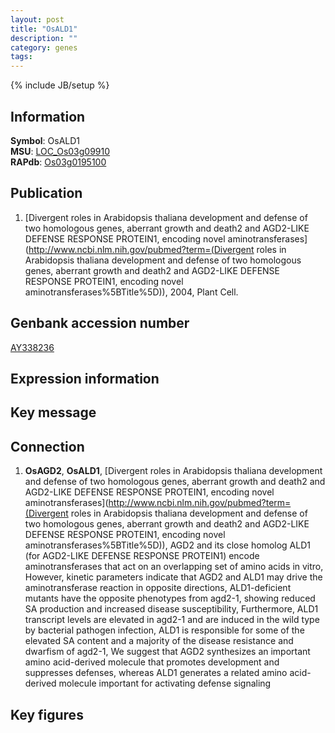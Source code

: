 ```yaml
---
layout: post
title: "OsALD1"
description: ""
category: genes
tags: 
---
```

{% include JB/setup %}

## Information
__Symbol__: OsALD1  
__MSU__: [LOC_Os03g09910](http://rice.plantbiology.msu.edu/cgi-bin/ORF_infopage.cgi?orf=LOC_Os03g09910)  
__RAPdb__: [Os03g0195100](http://rapdb.dna.affrc.go.jp/viewer/gbrowse_details/irgsp1?name=Os03g0195100)  

## Publication
1. [Divergent roles in Arabidopsis thaliana development and defense of two homologous genes, aberrant growth and death2 and AGD2-LIKE DEFENSE RESPONSE PROTEIN1, encoding novel aminotransferases](http://www.ncbi.nlm.nih.gov/pubmed?term=(Divergent roles in Arabidopsis thaliana development and defense of two homologous genes, aberrant growth and death2 and AGD2-LIKE DEFENSE RESPONSE PROTEIN1, encoding novel aminotransferases%5BTitle%5D)), 2004, Plant Cell.

## Genbank accession number
[AY338236](http://www.ncbi.nlm.nih.gov/nuccore/AY338236)

## Expression information

## Key message

## Connection
1. __OsAGD2__, __OsALD1__, [Divergent roles in Arabidopsis thaliana development and defense of two homologous genes, aberrant growth and death2 and AGD2-LIKE DEFENSE RESPONSE PROTEIN1, encoding novel aminotransferases](http://www.ncbi.nlm.nih.gov/pubmed?term=(Divergent roles in Arabidopsis thaliana development and defense of two homologous genes, aberrant growth and death2 and AGD2-LIKE DEFENSE RESPONSE PROTEIN1, encoding novel aminotransferases%5BTitle%5D)),  AGD2 and its close homolog ALD1 (for AGD2-LIKE DEFENSE RESPONSE PROTEIN1) encode aminotransferases that act on an overlapping set of amino acids in vitro, However, kinetic parameters indicate that AGD2 and ALD1 may drive the aminotransferase reaction in opposite directions, ALD1-deficient mutants have the opposite phenotypes from agd2-1, showing reduced SA production and increased disease susceptibility, Furthermore, ALD1 transcript levels are elevated in agd2-1 and are induced in the wild type by bacterial pathogen infection, ALD1 is responsible for some of the elevated SA content and a majority of the disease resistance and dwarfism of agd2-1, We suggest that AGD2 synthesizes an important amino acid-derived molecule that promotes development and suppresses defenses, whereas ALD1 generates a related amino acid-derived molecule important for activating defense signaling

## Key figures


